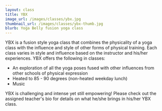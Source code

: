 ```yaml
---
layout: class
title: YBX
image_url: /images/classes/ybx.jpg
thumbnail_url: /images/classes/ybx-thumb.jpg
blurb: Yoga Belly fusion yoga class
---
```


YBX is a fusion style yoga class that combines the physicality of a yoga class with the influence and style of other forms of physical training. Each class varies in style and influence based on the instructor and his/her experiences. YBX offers the following in classes:

- An exploration of all the yoga poses fused with other influences from other schools of physical expression
- Heated to 85 - 90 degrees (non-heated weekday lunch)
- Music

YBX is challenging and intense yet still empowering! Please check out the assigned teacher's bio for details on what he/she brings in his/her YBX class.